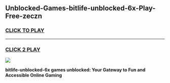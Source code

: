 
## Unblocked-Games-bitlife-unblocked-6x-Play-Free-zeczn
<h3>
<a href="https://premium76.site?title=bitlife-unblocked-6x&ref=23A">CLICK TO PLAY</a></h3>
<hr>

<h3>
<a href="https://premium76.site?title=bitlife-unblocked-6x&ref=23A">CLICK 2 PLAY</a>
  
</h3>

<a href="https://premium76.site?title=bitlife-unblocked-6x&ref=23A"><img src="https://clearcache.store/games.png"></a>


**bitlife-unblocked-6x games unblocked: Your Gateway to Fun and Accessible Online Gaming**
